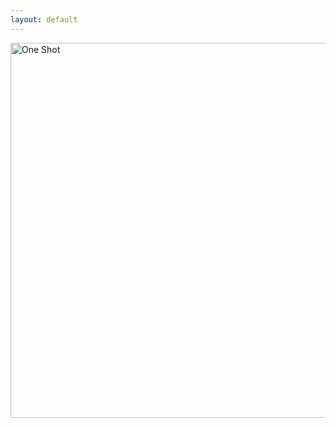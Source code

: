 ```yaml
---
layout: default
---
```


<img src="{{site.url}}/img/one-shot-doc-pre.jpg" height="600px" width="600px" alt="One Shot">
